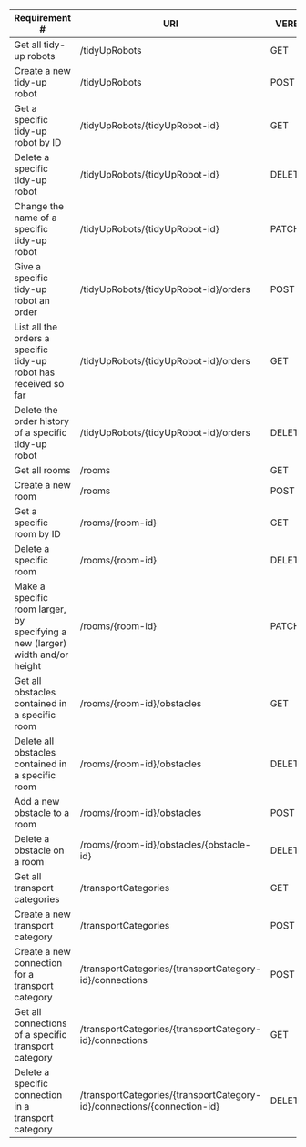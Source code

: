 |Requirement # | URI | VERB |
|---|---|---|
| Get all tidy-up robots                                                                      | /tidyUpRobots | GET |
| Create a new tidy-up robot                                                                  | /tidyUpRobots | POST |
| Get a specific tidy-up robot by ID                                                          | /tidyUpRobots/{tidyUpRobot-id} | GET |
| Delete a specific tidy-up robot                                                             | /tidyUpRobots/{tidyUpRobot-id} | DELETE |
| Change the name of a specific tidy-up robot                                                 | /tidyUpRobots/{tidyUpRobot-id} | PATCH |
| Give a specific tidy-up robot an order                                         | /tidyUpRobots/{tidyUpRobot-id}/orders | POST |
| List all the orders a specific tidy-up robot has received so far                        | /tidyUpRobots/{tidyUpRobot-id}/orders | GET |
| Delete the order history of a specific tidy-up robot                                    | /tidyUpRobots/{tidyUpRobot-id}/orders | DELETE |
| Get all rooms                                                                 | /rooms | GET |
| Create a new room                                                             | /rooms | POST |
| Get a specific room by ID                                                     | /rooms/{room-id} | GET |
| Delete a specific room                                                        | /rooms/{room-id} | DELETE |
| Make a specific room larger, by specifying a new (larger) width and/or height | /rooms/{room-id} | PATCH |
| Get all obstacles contained in a specific room                                  | /rooms/{room-id}/obstacles | GET |
| Delete all obstacles contained in a specific room                               | /rooms/{room-id}/obstacles | DELETE |
| Add a new obstacle to a room                                                    | /rooms/{room-id}/obstacles | POST |
| Delete a obstacle on a room                                                     | /rooms/{room-id}/obstacles/{obstacle-id} | DELETE |
| Get all transport categories                                                            | /transportCategories | GET |
| Create a new transport category                                                        | /transportCategories | POST |
| Create a new connection for a transport category                                       | /transportCategories/{transportCategory-id}/connections | POST |
| Get all connections of a specific transport category                                   | /transportCategories/{transportCategory-id}/connections | GET |
| Delete a specific connection in a transport category                                   | /transportCategories/{transportCategory-id}/connections/{connection-id} | DELETE |
